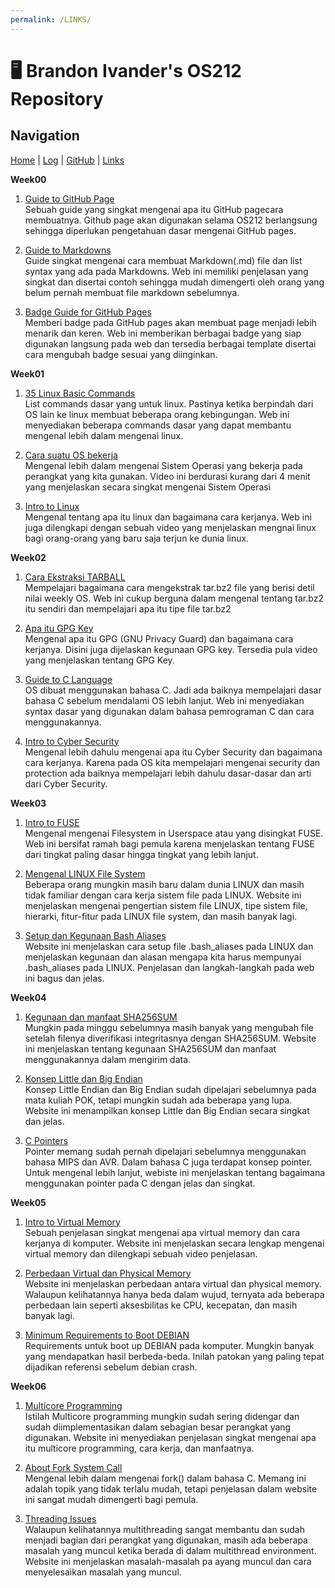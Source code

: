 ```yaml
---
permalink: /LINKS/
---
```

# 🖥️ Brandon Ivander's OS212 Repository

## Navigation
[Home](index.md) | 
[Log](https://veloraine.github.io/os212/TXT/mylog.txt) | 
[GitHub](https://github.com/veloraine/os212/) | 
[Links](links.md)

**Week00**
1. [Guide to GitHub Page](https://guides.github.com/features/pages/)<br>Sebuah guide yang singkat mengenai apa itu GitHub pagecara membuatnya. Github page akan digunakan selama OS212 berlangsung sehingga diperlukan pengetahuan dasar mengenai GitHub pages.

2. [Guide to Markdowns](https://www.markdownguide.org/)<br>Guide singkat mengenai cara membuat Markdown(.md) file dan list syntax yang ada pada Markdowns. Web ini memiliki penjelasan yang singkat dan disertai contoh sehingga mudah dimengerti oleh orang yang belum pernah membuat file markdown sebelumnya.

3. [Badge Guide for GitHub Pages](https://badgen.net/)<br>Memberi badge pada GitHub pages akan membuat page menjadi lebih menarik dan keren. Web ini memberikan berbagai badge yang siap digunakan langsung pada web dan tersedia berbagai template disertai cara mengubah badge sesuai yang diinginkan.

**Week01**
1. [35 Linux Basic Commands](https://www.hostinger.com/tutorials/linux-commands)<br>List commands dasar yang untuk linux. Pastinya ketika berpindah dari OS lain ke linux membuat beberapa orang kebingungan. Web ini menyediakan beberapa commands dasar yang dapat membantu mengenal lebih dalam mengenai linux.

2. [Cara suatu OS bekerja](https://www.youtube.com/watch?v=GjNp0bBrjmU&t=128s)
<br>Mengenal lebih dalam mengenai Sistem Operasi yang bekerja pada perangkat yang kita gunakan. Video ini berdurasi kurang dari 4 menit yang menjelaskan secara singkat mengenai Sistem Operasi

3. [Intro to Linux](https://www.geeksforgeeks.org/introduction-to-linux-operating-system/)<br>Mengenal tentang apa itu linux dan bagaimana cara kerjanya. Web ini juga dilengkapi dengan sebuah video yang menjelaskan mengnai linux bagi orang-orang yang baru saja terjun ke dunia linux.

**Week02**

1. [Cara Ekstraksi TARBALL](https://linuxize.com/post/how-to-extract-unzip-tar-bz2-file/)<br>Mempelajari bagaimana cara mengekstrak tar.bz2 file yang berisi detil nilai weekly OS. Web ini cukup berguna dalam mengenal tentang tar.bz2 itu sendiri dan mempelajari apa itu tipe file tar.bz2

2. [Apa itu GPG Key](https://www.quora.com/What-are-GPG-keys-How-are-they-used-in-Linux)<br>Mengenal apa itu GPG (GNU Privacy Guard) dan bagaimana cara kerjanya. Disini juga dijelaskan kegunaan GPG key. Tersedia pula video yang menjelaskan tentang GPG Key.

3. [Guide to C Language](https://www.tutorialspoint.com/cprogramming/c_quick_guide.htm)<br>OS dibuat menggunakan bahasa C. Jadi ada baiknya mempelajari dasar bahasa C sebelum mendalami OS lebih lanjut. Web ini menyediakan syntax dasar yang digunakan dalam bahasa pemrograman C dan cara menggunakannya.

4. [Intro to Cyber Security](https://www.kaspersky.com/resource-center/definitions/what-is-cyber-security)<br>Mengenal lebih dahulu mengenai apa itu Cyber Security dan bagaimana cara kerjanya. Karena pada OS kita mempelajari mengenai security dan protection ada baiknya mempelajari lebih dahulu dasar-dasar dan arti dari Cyber Security.

**Week03**

1. [Intro to FUSE](https://www.kernel.org/doc/html/latest/filesystems/fuse.html)<br>Mengenal mengenai Filesystem in Userspace atau yang disingkat FUSE. Web ini bersifat ramah bagi pemula karena menjelaskan tentang FUSE dari tingkat paling dasar hingga tingkat yang lebih lanjut.

2. [Mengenal LINUX File System](https://www.javatpoint.com/linux-file-system)<br>Beberapa orang mungkin masih baru dalam dunia LINUX dan masih tidak familiar dengan cara kerja sistem file pada LINUX. Website ini menjelaskan mengenai pengertian sistem file LINUX, tipe sistem file,  hierarki, fitur-fitur pada LINUX file system, dan masih banyak lagi.

3. [Setup dan Kegunaan Bash Aliases](https://opensource.com/article/19/7/bash-aliases)<br>Website ini menjelaskan cara setup file .bash_aliases pada LINUX dan menjelaskan kegunaan dan alasan mengapa kita harus mempunyai .bash_aliases pada LINUX. Penjelasan dan langkah-langkah pada web ini bagus dan jelas.

**Week04**

1. [Kegunaan dan manfaat SHA256SUM](https://www.linuxsec.org/2019/10/sha256sum.html)<br>Mungkin pada minggu sebelumnya masih banyak yang mengubah file setelah filenya diverifikasi integritasnya dengan SHA256SUM. Website ini menjelaskan tentang kegunaan SHA256SUM dan manfaat menggunakannya dalam mengirim data.

2. [Konsep Little dan Big Endian](https://www.geeksforgeeks.org/little-and-big-endian-mystery/)<br>Konsep Little Endian dan Big Endian sudah dipelajari sebelumnya pada mata kuliah POK, tetapi mungkin sudah ada beberapa yang lupa. Website ini menampilkan konsep Little dan Big Endian secara singkat dan jelas.

3. [C Pointers](https://www.tutorialspoint.com/cprogramming/c_pointers.htm)<br>Pointer memang sudah pernah dipelajari sebelumnya menggunakan bahasa MIPS dan AVR. Dalam bahasa C juga terdapat konsep pointer. Untuk mengenal lebih lanjut,  webiste ini menjelaskan tentang bagaimana menggunakan pointer pada C dengan jelas dan singkat.

**Week05**

1. [Intro to Virtual Memory](https://searchstorage.techtarget.com/definition/virtual-memory)<br>Sebuah penjelasan singkat mengenai apa virtual memory dan cara kerjanya di komputer. Website ini menjelaskan secara lengkap mengenai virtual memory dan dilengkapi sebuah video penjelasan.

2. [Perbedaan Virtual dan Physical Memory](https://pediaa.com/what-is-the-difference-between-physical-and-virtual-memory/)<br>Website ini menjelaskan perbedaan antara virtual dan physical memory. Walaupun kelihatannya hanya beda dalam wujud, ternyata ada beberapa perbedaan lain seperti aksesbilitas ke CPU, kecepatan, dan masih banyak lagi.

3. [Minimum Requirements to Boot DEBIAN](https://www.debian.org/releases/jessie/mips/ch03s04.html.en)<br>Requirements untuk boot up DEBIAN pada komputer. Mungkin banyak yang mendapatkan hasil berbeda-beda. Inilah patokan yang paling tepat dijadikan referensi sebelum debian crash.

**Week06**
1. [Multicore Programming](https://www.tutorialspoint.com/what-is-multicore-programming)<br>Istilah Multicore programming mungkin sudah sering didengar dan sudah diimplementasikan dalam sebagian besar perangkat yang digunakan. Website ini menyediakan penjelasan singkat mengenai apa itu multicore programming, cara kerja, dan manfaatnya.

2. [About Fork System Call](https://www.geeksforgeeks.org/fork-system-call/)<br>Mengenal lebih dalam mengenai fork() dalam bahasa C. Memang ini adalah topik yang tidak terlalu mudah, tetapi penjelasan dalam website ini sangat mudah dimengerti bagi pemula.

3. [Threading Issues](https://binaryterms.com/threading-issues-in-os.html)<br>Walaupun kelihatannya multithreading sangat membantu dan sudah menjadi bagian dari perangkat yang digunakan, masih ada beberapa masalah yang muncul ketika berada di dalam multithread environment. Website ini menjelaskan masalah-masalah pa ayang muncul dan cara menyelesaikan masalah yang muncul.

